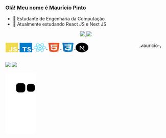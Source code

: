 ### Olá! Meu nome é Maurício Pinto
- 🔭 Estudante de Engenharia da Computação
- 🌱 Atualmente estudando React JS e Next JS

<div align="center">
  <a href="https://github.com/mauriciotp">
  <img height="180em" src="https://github-readme-stats.vercel.app/api?username=mauriciotp&show_icons=true&theme=dracula&include_all_commits=true&count_private=true"/>
  <img height="180em" src="https://github-readme-stats.vercel.app/api/top-langs/?username=mauriciotp&layout=compact&langs_count=7&theme=dracula"/>
</div>
  
<div style="display: inline_block"><br>
  <img align="center" alt="Mauricio-Js" height="30" width="40" src="https://raw.githubusercontent.com/devicons/devicon/master/icons/javascript/javascript-plain.svg">
  <img align="center" alt="Mauricio-Ts" height="30" width="40" src="https://raw.githubusercontent.com/devicons/devicon/master/icons/typescript/typescript-plain.svg">
  <img align="center" alt="Mauricio-React" height="30" width="40" src="https://raw.githubusercontent.com/devicons/devicon/master/icons/react/react-original.svg">
  <img align="center" alt="Mauricio-HTML" height="30" width="40" src="https://raw.githubusercontent.com/devicons/devicon/master/icons/html5/html5-original.svg">
  <img align="center" alt="Mauricio-CSS" height="30" width="40" src="https://raw.githubusercontent.com/devicons/devicon/master/icons/css3/css3-original.svg">
  <img align="center" alt="Mauricio-NextJS" height="30" width="40" src="https://raw.githubusercontent.com/devicons/devicon/master/icons/nextjs/nextjs-original.svg" />
  <img align="right" alt="Mauricio-pic" height="150" style="border-radius:50px;" src="https://avatars.githubusercontent.com/u/82242064?v=4">
</div>
  
##
  
<div> 
  <a href = "mailto:mauricio.tp_@outlook.com"><img src="https://img.shields.io/badge/Microsoft_Outlook-0078D4?style=for-the-badge&logo=microsoft-outlook&logoColor=white" target="_blank"></a>
  <a href="https://www.linkedin.com/in/maur%C3%ADcio-pinto-abb03a1b9/" target="_blank"><img src="https://img.shields.io/badge/-LinkedIn-%230077B5?style=for-the-badge&logo=linkedin&logoColor=white" target="_blank"></a> 
 
  ![Snake animation](https://github.com/mauriciotp/mauriciotp/blob/output/github-contribution-grid-snake.svg)
 
</div>
